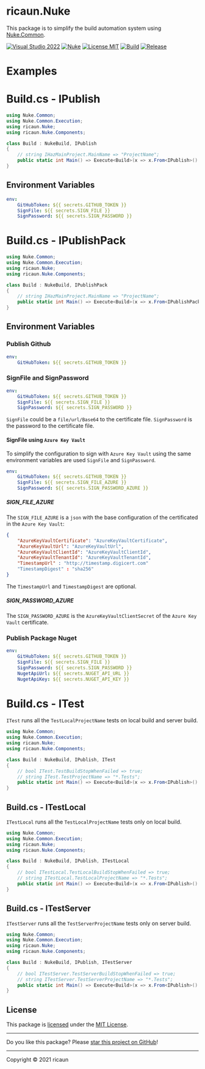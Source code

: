 # ricaun.Nuke

This package is to simplify the build automation system using [Nuke.Common](https://www.nuget.org/packages/Nuke.Common/).

[![Visual Studio 2022](https://img.shields.io/badge/Visual%20Studio-2022-blue)](../..)
[![Nuke](https://img.shields.io/badge/Nuke-Build-blue)](https://nuke.build/)
[![License MIT](https://img.shields.io/badge/License-MIT-blue.svg)](LICENSE)
[![Build](https://github.com/ricaun-io/ricaun.Nuke/actions/workflows/Build.yml/badge.svg)](https://github.com/ricaun-io/ricaun.Nuke/actions)
[![Release](https://img.shields.io/nuget/v/ricaun.Nuke?logo=nuget&label=release&color=blue)](https://www.nuget.org/packages/ricaun.Nuke)

# Examples

# Build.cs - IPublish

```C#
using Nuke.Common;
using Nuke.Common.Execution;
using ricaun.Nuke;
using ricaun.Nuke.Components;

class Build : NukeBuild, IPublish
{
    // string IHazMainProject.MainName => "ProjectName";
    public static int Main() => Execute<Build>(x => x.From<IPublish>().Build);
}
```

## Environment Variables

```yml
env:
    GitHubToken: ${{ secrets.GITHUB_TOKEN }}
    SignFile: ${{ secrets.SIGN_FILE }}
    SignPassword: ${{ secrets.SIGN_PASSWORD }}
```

# Build.cs - IPublishPack

```C#
using Nuke.Common;
using Nuke.Common.Execution;
using ricaun.Nuke;
using ricaun.Nuke.Components;

class Build : NukeBuild, IPublishPack
{
    // string IHazMainProject.MainName => "ProjectName";
    public static int Main() => Execute<Build>(x => x.From<IPublishPack>().Build);
}
```

## Environment Variables

### Publish Github

```yml
env:
    GitHubToken: ${{ secrets.GITHUB_TOKEN }}
```

### SignFile and SignPassword

```yml
env:
    GitHubToken: ${{ secrets.GITHUB_TOKEN }}
    SignFile: ${{ secrets.SIGN_FILE }}
    SignPassword: ${{ secrets.SIGN_PASSWORD }}
```

`SignFile` could be a `file/url/Base64` to the certificate file. 
`SignPassword` is the password to the certificate file.

#### SignFile using `Azure Key Vault`

To simplify the configuration to sign with `Azure Key Vault` using the same environment variables are used `SignFile` and `SignPassword`.

```yml
env:
    GitHubToken: ${{ secrets.GITHUB_TOKEN }}
    SignFile: ${{ secrets.SIGN_FILE_AZURE }}
    SignPassword: ${{ secrets.SIGN_PASSWORD_AZURE }}
```

##### SIGN_FILE_AZURE

The `SIGN_FILE_AZURE` is a `json` with the base configuration of the certificated in the `Azure Key Vault`:

```json
{
    "AzureKeyVaultCertificate": "AzureKeyVaultCertificate",
    "AzureKeyVaultUrl": "AzureKeyVaultUrl",
    "AzureKeyVaultClientId": "AzureKeyVaultClientId",
    "AzureKeyVaultTenantId": "AzureKeyVaultTenantId",
    "TimestampUrl" : "http://timestamp.digicert.com"
    "TimestampDigest" : "sha256"
}
```

The `TimestampUrl` and `TimestampDigest` are optional.

##### SIGN_PASSWORD_AZURE

The `SIGN_PASSWORD_AZURE` is the `AzureKeyVaultClientSecret` of the `Azure Key Vault` certificate.

### Publish Package Nuget

```yml
env:
    GitHubToken: ${{ secrets.GITHUB_TOKEN }}
    SignFile: ${{ secrets.SIGN_FILE }}
    SignPassword: ${{ secrets.SIGN_PASSWORD }}
    NugetApiUrl: ${{ secrets.NUGET_API_URL }}
    NugetApiKey: ${{ secrets.NUGET_API_KEY }}
```

# Build.cs - ITest

`ITest` runs all the `TestLocalProjectName` tests on local build and server build.

```C#
using Nuke.Common;
using Nuke.Common.Execution;
using ricaun.Nuke;
using ricaun.Nuke.Components;

class Build : NukeBuild, IPublish, ITest
{
    // bool ITest.TestBuildStopWhenFailed => true;
    // string ITest.TestProjectName => "*.Tests";
    public static int Main() => Execute<Build>(x => x.From<IPublish>().Build);
}
```

## Build.cs - ITestLocal

`ITestLocal` runs all the `TestLocalProjectName` tests only on local build.

```C#
using Nuke.Common;
using Nuke.Common.Execution;
using ricaun.Nuke;
using ricaun.Nuke.Components;

class Build : NukeBuild, IPublish, ITestLocal
{
    // bool ITestLocal.TestLocalBuildStopWhenFailed => true;
    // string ITestLocal.TestLocalProjectName => "*.Tests";
    public static int Main() => Execute<Build>(x => x.From<IPublish>().Build);
}
```

## Build.cs - ITestServer

`ITestServer` runs all the `TestServerProjectName` tests only on server build.

```C#
using Nuke.Common;
using Nuke.Common.Execution;
using ricaun.Nuke;
using ricaun.Nuke.Components;

class Build : NukeBuild, IPublish, ITestServer
{
    // bool ITestServer.TestServerBuildStopWhenFailed => true;
    // string ITestServer.TestServerProjectName => "*.Tests";
    public static int Main() => Execute<Build>(x => x.From<IPublish>().Build);
}
```

## License

This package is [licensed](LICENSE) under the [MIT License](https://en.wikipedia.org/wiki/MIT_License).

---

Do you like this package? Please [star this project on GitHub](../../stargazers)!

---

Copyright © 2021 ricaun